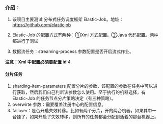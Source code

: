 ### 介绍：
1. 该项目主要测试 分布式任务调度框架 Elastic-Job。地址：https://github.com/elasticjob
2. Elastic-Job 的配置方式有两种：①Xml 方式配置。②Java 代码配置。两种都进行了测试

3. 数据流任务：streaming-process 参数配置是否开启流式作业。

 **注意：Xml 中配置必须要配置 id**
 4. 
 #### 分片任务
 1. sharding-item-parameters 配置分片的参数，该配置的参数在任务中可以进行获取，然后我们自己判断该参数怎么使用。至于执行的机器选择，有 Elastic-Job
    的任务节点分片策略决定（有三种策略）。
2. overwirte 参数：需要覆盖注册中心的配置信息。
3. failover：是否开启失效转移。比如有两个分片，开的两台机器，如果其中一台挂了，如果开启了失效转移，则所有的任务都会分配到活着的那台机器上。
 
